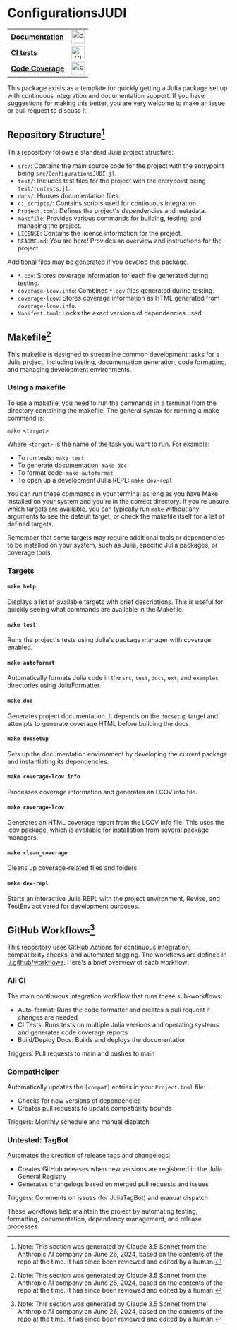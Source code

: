 # ConfigurationsJUDI

|  |     |
|--|:---:|
| [**Documentation**][docs-latest-url]    | [<img src="https://img.shields.io/badge/docs-latest-blue.svg" alt = "doc badge" height="30">][docs-latest-url] |
| [**CI tests**][checks-url]        | [<img src="https://github.com/tmp398243/tmp3117499/actions/workflows/checks.yaml/badge.svg?branch=main" alt = "CI badge" height="30">][checks-url] |
| [**Code Coverage**][codecov-url]    | [<img src="https://tmp398243.github.io/tmp3117499/coverage/badge.svg" alt = "coverage badge" height="30">][codecov-url] |

[docs-latest-url]: https://tmp398243.github.io/tmp3117499
[checks-url]: https://github.com/tmp398243/tmp3117499/actions/workflows/checks.yaml?query=branch%3Amain
[docs-build-url]: https://github.com/tmp398243/tmp3117499/actions/workflows/docs.yaml?query=branch%3Amain
[codecov-url]: https://tmp398243.github.io/tmp3117499/coverage/

This package exists as a template for quickly getting a Julia package set up with continuous integration and documentation support. If you have suggestions for making this better, you are very welcome to make an issue or pull request to discuss it.

## Repository Structure[^1]

This repository follows a standard Julia project structure:

- `src/`: Contains the main source code for the project with the entrypoint being `src/ConfigurationsJUDI.jl`.
- `test/`: Includes test files for the project with the entrypoint being `test/runtests.jl`.
- `docs/`: Houses documentation files.
- `ci_scripts/`: Contains scripts used for continuous integration.
- `Project.toml`: Defines the project's dependencies and metadata.
- `makefile`: Provides various commands for building, testing, and managing the project.
- `LICENSE`: Contains the license information for the project.
- `README.md`: You are here! Provides an overview and instructions for the project.

Additional files may be generated if you develop this package.

- `*.cov`: Stores coverage information for each file generated during testing.
- `coverage-lcov.info`: Combines `*.cov` files generated during testing.
- `coverage-lcov`: Stores coverage information as HTML generated from `coverage-lcov.info`.
- `Manifest.toml`: Locks the exact versions of dependencies used.


## Makefile[^1]

This makefile is designed to streamline common development tasks for a Julia project, including testing, documentation generation, code formatting, and managing development environments.

### Using a makefile

To use a makefile, you need to run the commands in a terminal from the directory containing the makefile. The general syntax for running a make command is:

```
make <target>
```

Where `<target>` is the name of the task you want to run. For example:

- To run tests: `make test`
- To generate documentation: `make doc`
- To format code: `make autoformat`
- To open up a development Julia REPL: `make dev-repl`

You can run these commands in your terminal as long as you have Make installed on your system and you're in the correct directory. If you're unsure which targets are available, you can typically run `make` without any arguments to see the default target, or check the makefile itself for a list of defined targets.

Remember that some targets may require additional tools or dependencies to be installed on your system, such as Julia, specific Julia packages, or coverage tools.

### Targets

#### `make help`

Displays a list of available targets with brief descriptions. This is useful for quickly seeing what commands are available in the Makefile.

#### `make test`

Runs the project's tests using Julia's package manager with coverage enabled.

#### `make autoformat`

Automatically formats Julia code in the `src`, `test`, `docs`, `ext`, and `examples` directories using JuliaFormatter.

#### `make doc`

Generates project documentation. It depends on the `docsetup` target and attempts to generate coverage HTML before building the docs.

#### `make docsetup`

Sets up the documentation environment by developing the current package and instantiating its dependencies.

#### `make coverage-lcov.info`

Processes coverage information and generates an LCOV info file.

#### `make coverage-lcov`

Generates an HTML coverage report from the LCOV info file. This uses the [lcov](https://github.com/linux-test-project/lcov) package, which is available for installation from several package managers.

#### `make clean_coverage`

Cleans up coverage-related files and folders.

#### `make dev-repl`

Starts an interactive Julia REPL with the project environment, Revise, and TestEnv activated for development purposes.


## GitHub Workflows[^1]

This repository uses GitHub Actions for continuous integration, compatibility checks, and automated tagging. The workflows are defined in [./.github/workflows](./.github/workflows). Here's a brief overview of each workflow:

### All CI

The main continuous integration workflow that runs these sub-workflows:
- Auto-format: Runs the code formatter and creates a pull request if changes are needed
- CI Tests: Runs tests on multiple Julia versions and operating systems and generates code coverage reports
- Build/Deploy Docs: Builds and deploys the documentation

Triggers: Pull requests to main and pushes to main

### CompatHelper

Automatically updates the `[compat]` entries in your `Project.toml` file:
- Checks for new versions of dependencies
- Creates pull requests to update compatibility bounds

Triggers: Monthly schedule and manual dispatch

### Untested: TagBot

Automates the creation of release tags and changelogs:
- Creates GitHub releases when new versions are registered in the Julia General Registry
- Generates changelogs based on merged pull requests and issues

Triggers: Comments on issues (for JuliaTagBot) and manual dispatch

These workflows help maintain the project by automating testing, formatting, documentation, dependency management, and release processes.


[^1]: Note: This section was generated by Claude 3.5 Sonnet from the Anthropic AI company on June 26, 2024, based on the contents of the repo at the time. It has since been reviewed and edited by a human.

